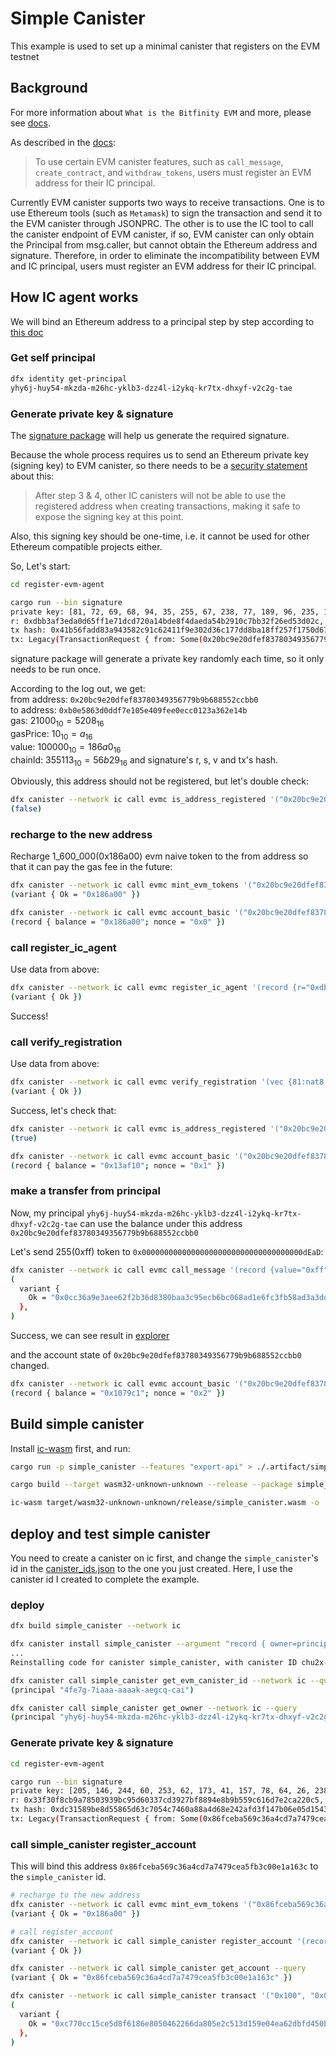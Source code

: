 # Simple Canister

This example is used to set up a minimal canister that registers on the EVM testnet

## Background

For more information about `What is the Bitfinity EVM` and more, please see [docs](https://tech-docs-evmc.vercel.app/).

As described in the [docs](https://tech-docs-evmc.vercel.app/ic-agent/overview):
> To use certain EVM canister features, such as `call_message`, `create_contract`, and `withdraw_tokens`, users must register an EVM address for their IC principal. 

Currently EVM canister supports two ways to receive transactions. One is to use Ethereum tools (such as `Metamask`) to sign the transaction and send it to the EVM canister through JSONPRC. The other is to use the IC tool to call the canister endpoint of EVM canister, if so, EVM canister can only obtain the Principal from msg.caller, but cannot obtain the Ethereum address and signature.
Therefore, in order to eliminate the incompatibility between EVM and IC principal, users must register an EVM address for their IC principal.

## How IC agent works
We will bind an Ethereum address to a principal step by step according to [this doc](https://tech-docs-evmc.vercel.app/ic-agent/overview)

### Get self principal
```sh
dfx identity get-principal
yhy6j-huy54-mkzda-m26hc-yklb3-dzz4l-i2ykq-kr7tx-dhxyf-v2c2g-tae
```
### Generate private key & signature
The [signature package](../signature/src/main.rs) will help us generate the required signature.

Because the whole process requires us to send an Ethereum private key (signing key) to EVM canister, so there needs to be a [security statement](https://tech-docs-evmc.vercel.app/ic-agent/overview#verify-registration) about this:
> After step 3 & 4, other IC canisters will not be able to use the registered address when creating transactions, making it safe to expose the signing key at this point.

Also, this signing key should be one-time, i.e. it cannot be used for other Ethereum compatible projects either.

So, Let's start:
```sh
cd register-evm-agent

cargo run --bin signature
private key: [81, 72, 69, 68, 94, 35, 255, 67, 238, 77, 189, 96, 235, 181, 172, 162, 60, 166, 12, 240, 207, 30, 28, 188, 136, 11, 249, 108, 197, 123, 241, 190]
r: 0xdbb3af3eda0d65ff1e71dcd720a14bde8f4daeda54b2910c7bb32f26ed53d02c, s: 0x1cd0c88b0feb607772c9d59fe716fbb29d920238baeda4786e0191fc44e0c57a, v: 0xad676
tx hash: 0x41b56fadd83a943582c91c62411f9e302d36c177dd8ba18ff257f1750d678a93
tx: Legacy(TransactionRequest { from: Some(0x20bc9e20dfef83780349356779b9b688552ccbb0), to: Some(Address(0xb0e5863d0ddf7e105e409fee0ecc0123a362e14b)), gas: Some(21000), gas_price: Some(10), value: Some(100000), data: None, nonce: Some(0), chain_id: Some(355113) })
```
signature package will generate a private key randomly each time, so it only needs to be run once.

According to the log out, we get:   
from address: `0x20bc9e20dfef83780349356779b9b688552ccbb0`   
to address: `0xb0e5863d0ddf7e105e409fee0ecc0123a362e14b`   
gas: $21000_{10} = 5208_{16}$   
gasPrice: $10_{10} = a_{16}$   
value: $100000_{10} = 186a0_{16}$   
chainId: $355113_{10} = 56b29_{16}$
and signature's r, s, v and tx's hash.

Obviously, this address should not be registered, but let's double check: 
```sh
dfx canister --network ic call evmc is_address_registered '("0x20bc9e20dfef83780349356779b9b688552ccbb0")' --query
(false)
```

### recharge to the new address

Recharge 1_600_000(0x186a00) evm naive token to the from address so that it can pay the gas fee in the future:
```sh
dfx canister --network ic call evmc mint_evm_tokens '("0x20bc9e20dfef83780349356779b9b688552ccbb0", "0x186a00")'
(variant { Ok = "0x186a00" })

dfx canister --network ic call evmc account_basic '("0x20bc9e20dfef83780349356779b9b688552ccbb0")' --query
(record { balance = "0x186a00"; nonce = "0x0" })
```

### call register_ic_agent

Use data from above:
```sh
dfx canister --network ic call evmc register_ic_agent '(record {r="0xdbb3af3eda0d65ff1e71dcd720a14bde8f4daeda54b2910c7bb32f26ed53d02c";s="0x1cd0c88b0feb607772c9d59fe716fbb29d920238baeda4786e0191fc44e0c57a";v="0xad676";to=opt "0xb0e5863d0ddf7e105e409fee0ecc0123a362e14b";gas="0x5208";maxFeePerGas=null;gasPrice=opt "0xa";value="0x186a0";blockNumber=null;from="0x20bc9e20dfef83780349356779b9b688552ccbb0";hash="0x41b56fadd83a943582c91c62411f9e302d36c177dd8ba18ff257f1750d678a93";blockHash=null;"type"=null;accessList=null;transactionIndex=null;nonce="0x0";maxPriorityFeePerGas=null;input="";chainId=opt "0x56b29"})'
(variant { Ok })
```
Success!

### call verify_registration

Use data from above:
```sh
dfx canister --network ic call evmc verify_registration '(vec {81:nat8;72:nat8;69:nat8;68:nat8;94:nat8;35:nat8;255:nat8;67:nat8;238:nat8;77:nat8;189:nat8;96:nat8;235:nat8;181:nat8;172:nat8;162:nat8;60:nat8;166:nat8;12:nat8;240:nat8;207:nat8;30:nat8;28:nat8;188:nat8;136:nat8;11:nat8;249:nat8;108:nat8;197:nat8;123:nat8;241:nat8;190:nat8})'
(variant { Ok })
```
Success, let's check that:
```sh
dfx canister --network ic call evmc is_address_registered '("0x20bc9e20dfef83780349356779b9b688552ccbb0")' --query
(true)

dfx canister --network ic call evmc account_basic '("0x20bc9e20dfef83780349356779b9b688552ccbb0")' --query
(record { balance = "0x13af10"; nonce = "0x1" })
```

### make a transfer from principal

Now, my principal `yhy6j-huy54-mkzda-m26hc-yklb3-dzz4l-i2ykq-kr7tx-dhxyf-v2c2g-tae` can use the balance under this address `0x20bc9e20dfef83780349356779b9b688552ccbb0`

Let's send 255(0xff) token to `0x000000000000000000000000000000000000dEaD`:
```sh
dfx canister --network ic call evmc call_message '(record {value="0xff";from="0x20bc9e20dfef83780349356779b9b688552ccbb0";nonce="0x1";gas_limit=21000:nat64;gas_price=null;}, "0x000000000000000000000000000000000000dEaD", "")'
(
  variant {
    Ok = "0x0cc36a9e3aee62f2b36d8380baa3c95ecb6bc068ad1e6fc3fb58ad3a3dda58d4"
  },
)
```
Success, we can see result in [explorer](https://explorer.bitfinity.network/tx/0x0cc36a9e3aee62f2b36d8380baa3c95ecb6bc068ad1e6fc3fb58ad3a3dda58d4)

and the account state of `0x20bc9e20dfef83780349356779b9b688552ccbb0` changed.
```sh
dfx canister --network ic call evmc account_basic '("0x20bc9e20dfef83780349356779b9b688552ccbb0")' --query
(record { balance = "0x1079c1"; nonce = "0x2" })
```

## Build simple canister

Install [ic-wasm](https://github.com/dfinity/ic-wasm) first, and run:
```sh
cargo run -p simple_canister --features "export-api" > ./.artifact/simple_canister.did

cargo build --target wasm32-unknown-unknown --release --package simple_canister --features "export-api"

ic-wasm target/wasm32-unknown-unknown/release/simple_canister.wasm -o ./.artifact/simple_canister.wasm shrink

```

## deploy and test simple canister

You need to create a canister on ic first, and change the `simple_canister`'s id in the [canister_ids.json](../../canister_ids.json) to the one you just created. Here, I use the canister id I created to complete the example.

### deploy
```sh
dfx build simple_canister --network ic

dfx canister install simple_canister --argument "record { owner=principal \"$(dfx identity get-principal)\";evmc=principal \"4fe7g-7iaaa-aaaak-aegcq-cai\"}" --network ic -m=reinstall
...
Reinstalling code for canister simple_canister, with canister ID chu2x-jyaaa-aaaah-aaqra-cai

dfx canister call simple_canister get_evm_canister_id --network ic --query
(principal "4fe7g-7iaaa-aaaak-aegcq-cai")

dfx canister call simple_canister get_owner --network ic --query
(principal "yhy6j-huy54-mkzda-m26hc-yklb3-dzz4l-i2ykq-kr7tx-dhxyf-v2c2g-tae")
```

### Generate private key & signature
```sh
cd register-evm-agent

cargo run --bin signature
private key: [205, 146, 244, 60, 253, 62, 173, 41, 157, 78, 64, 26, 238, 133, 139, 201, 226, 85, 55, 40, 68, 75, 137, 157, 91, 89, 215, 143, 104, 248, 231, 40]
r: 0x33f30f8cb9a78503939bc95d60337cd3927bf8894e8b9b559c616d7e2ca220c5, s: 0x2b602328d168c888503046e2a90759b56ba6517c3039d5c9bdb3f93fcf65c149, v: 0xad675
tx hash: 0xdc31589be8d55865d63c7054c7460a88a4d68e242afd3f147b06e05d1543fdae
tx: Legacy(TransactionRequest { from: Some(0x86fceba569c36a4cd7a7479cea5fb3c00e1a163c), to: Some(Address(0xb0e5863d0ddf7e105e409fee0ecc0123a362e14b)), gas: Some(21000), gas_price: Some(10), value: Some(100000), data: None, nonce: Some(0), chain_id: Some(355113) })
```

### call simple_canister register_account

This will bind this address `0x86fceba569c36a4cd7a7479cea5fb3c00e1a163c` to the `simple_canister` id.
```sh
# recharge to the new address
dfx canister --network ic call evmc mint_evm_tokens '("0x86fceba569c36a4cd7a7479cea5fb3c00e1a163c", "0x186a00")'
(variant { Ok = "0x186a00" })

# call register_account 
dfx canister --network ic call simple_canister register_account '(record {r="0x33f30f8cb9a78503939bc95d60337cd3927bf8894e8b9b559c616d7e2ca220c5";s="0x2b602328d168c888503046e2a90759b56ba6517c3039d5c9bdb3f93fcf65c149";v="0xad675";to=opt "0xb0e5863d0ddf7e105e409fee0ecc0123a362e14b";gas="0x5208";maxFeePerGas=null;gasPrice=opt "0xa";value="0x186a0";blockNumber=null;from="0x86fceba569c36a4cd7a7479cea5fb3c00e1a163c";hash="0xdc31589be8d55865d63c7054c7460a88a4d68e242afd3f147b06e05d1543fdae";blockHash=null;"type"=null;accessList=null;transactionIndex=null;nonce="0x0";maxPriorityFeePerGas=null;input="";chainId=opt "0x56b29"}, vec {205:nat8;146:nat8;244:nat8;60:nat8;253:nat8;62:nat8;173:nat8;41:nat8;157:nat8;78:nat8;64:nat8;26:nat8;238:nat8;133:nat8;139:nat8;201:nat8;226:nat8;85:nat8;55:nat8;40:nat8;68:nat8;75:nat8;137:nat8;157:nat8;91:nat8;89:nat8;215:nat8;143:nat8;104:nat8;248:nat8;231:nat8;40:nat8;})'
(variant { Ok })

dfx canister --network ic call simple_canister get_account --query
(variant { Ok = "0x86fceba569c36a4cd7a7479cea5fb3c00e1a163c" })

dfx canister --network ic call simple_canister transact '("0x100", "0x000000000000000000000000000000000000dddd", vec{})'
(
  variant {
    Ok = "0xc770cc15ce5d8f6186e8050462266da805e2c513d159e04ea62dbfd450b05a39"
  },
)
```
